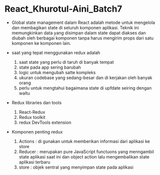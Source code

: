 # React_Khurotul-Aini_Batch7

- Global state management dalam React adalah metode untuk mengelola dan membagikan state di seluruh komponen aplikasi. Teknik ini memungkinkan data yang disimpan dalam state dapat diakses dan diubah oleh berbagai komponen tanpa harus mengirim props dari satu komponen ke komponen lain.

- saat yang tepat menggunakan redux adalah 
    1. saat state yang perlu di taruh di banyak tempat
    2. state pada app sering barubah
    3. logic untuk mengubah satte kompleks 
    3. ukuran codebase yang sedang-besar dan di kerjakan oleh banyak orang
    4. perlu untuk mengtahui bagaimana state di upfdate seiring dengan waltu

- Redux libraries dan tools
    1. React-Redux
    2. Redux toolkit
    3. redux DevTools extension

- Komponen penting redux
    1. Actions : di gunakan untuk memberikan informasi dari aplikasi ke store
    2. Reducer : merupakan pure JavaScript functuons yang menngambil state aplikasi saat ini dan object action lalu mengembalikan state aplikasi terbaru
    3. store : objek sentral yang menyimpan state pada aplikasi
